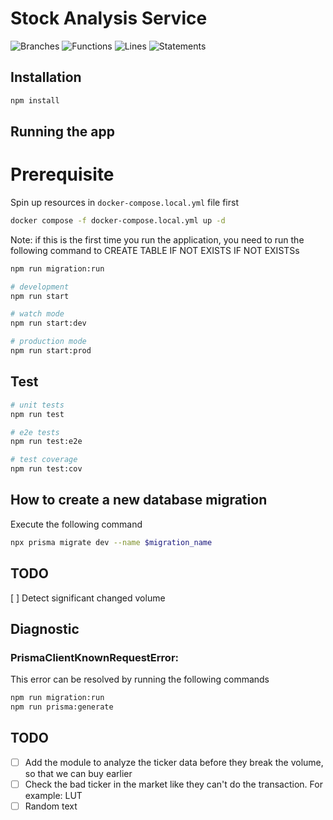 # Stock Analysis Service

![Branches](./badges/coverage-branches.svg)
![Functions](./badges/coverage-functions.svg)
![Lines](./badges/coverage-lines.svg)
![Statements](./badges/coverage-statements.svg)

## Installation

```bash
npm install
```

## Running the app

# Prerequisite
Spin up resources in `docker-compose.local.yml` file first
```bash
docker compose -f docker-compose.local.yml up -d
```

Note: if this is the first time you run the application, you need to run the following command to CREATE TABLE IF NOT EXISTS IF NOT EXISTSs
```bash
npm run migration:run
```

```bash
# development
npm run start

# watch mode
npm run start:dev

# production mode
npm run start:prod
```

## Test

```bash
# unit tests
npm run test

# e2e tests
npm run test:e2e

# test coverage
npm run test:cov
```

## How to create a new database migration

Execute the following command
```bash
npx prisma migrate dev --name $migration_name
```

## TODO

[ ]  Detect significant changed volume

## Diagnostic

### PrismaClientKnownRequestError:

This error can be resolved by running the following commands
```bash
npm run migration:run
npm run prisma:generate
```

## TODO

- [ ] Add the module to analyze the ticker data before they break the volume, so that we can buy earlier
- [ ] Check the bad ticker in the market like they can't do the transaction. For example: LUT
- [ ] Random text
